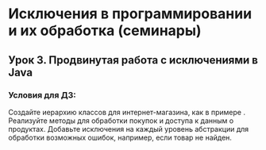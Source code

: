 # Исключения в программировании и их обработка (семинары)

## Урок 3. Продвинутая работа с исключениями в Java

### Условия для ДЗ:

Создайте иерархию классов для интернет-магазина, как в примере .
Реализуйте методы для обработки покупок и доступа к данным о продуктах.
Добавьте исключения на каждый уровень абстракции для обработки возможных ошибок, например, если товар не найден.
